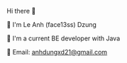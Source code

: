Hi there 👋

🔭 I'm Le Anh (face13ss) Dzung

🤔 I'm a current BE developer with Java

💬 Email: anhdungxd21@gmail.com

<!--
**face13ss/face13ss** is a ✨ _special_ ✨ repository because its `README.md` (this file) appears on your GitHub profile.

Here are some ideas to get you started:

- 🔭 I’m currently working on ...
- 🌱 I’m currently learning ...
- 👯 I’m looking to collaborate on ...
- 🤔 I’m looking for help with ...
- 💬 Ask me about ...
- 📫 How to reach me: ...
- 😄 Pronouns: ...
- ⚡ Fun fact: ...
-->

